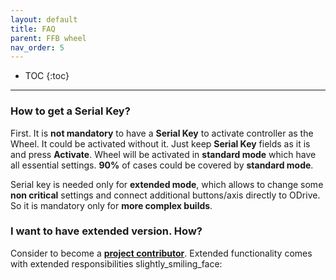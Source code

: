 ```yaml
---
layout: default
title: FAQ
parent: FFB wheel
nav_order: 5
---
```


- TOC
{:toc}

---

### How to get a Serial Key?

First. It is **not mandatory** to have a **Serial Key** to activate controller as the Wheel.
It could be activated without it.
Just keep **Serial Key** fields as it is and press **Activate**. 
Wheel will be activated in **standard mode** which have all essential settings. **90%** of cases could be covered by **standard mode**. 

Serial key is needed only for **extended mode**, which allows to change some **non critical** settings and connect 
additional buttons/axis directly to ODrive. So it is mandatory only for **more complex builds**.

### I want to have extended version. How?

Consider to become a [**project contributor**](wheel_contribute.html). Extended functionality comes with extended responsibilities slightly_smiling_face: 